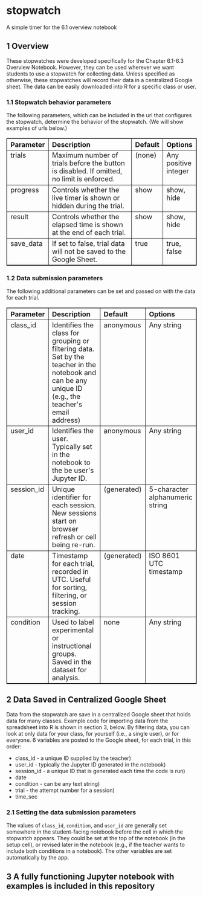 # stopwatch
A simple timer for the 6.1 overview notebook

## 1 Overview

These stopwatches were developed specifically for the Chapter 6.1-6.3 Overview Notebook. However, they can be used wherever we want students to use a stopwatch for collecting data. Unless specified as otherwise, these stopwatches will record their data in a centralized Google sheet. The data can be easily downloaded into R for a specific class or user.

### 1.1 Stopwatch behavior parameters

The following parameters, which can be included in the url that configures the stopwatch, determine the behavior of the stopwatch. (We will show examples of urls below.)

<table border="1" style="font-size: 18px; margin-left: 0; border-collapse: collapse; width: 100%;">
  <thead>
    <tr>
      <th style="border: 1px solid black; text-align: left; vertical-align: top; width: 13.33%;">Parameter</th>
      <th style="border: 1px solid black; text-align: left; vertical-align: top; width: 60%;">Description</th>
      <th style="border: 1px solid black; text-align: left; vertical-align: top; width: 13.33%;">Default</th>
      <th style="border: 1px solid black; text-align: left; vertical-align: top; width: 13.33%;">Options</th>
    </tr>
  </thead>
  <tbody>
    <tr>
      <td style="border: 1px solid black; text-align: left; vertical-align: top;">trials</td>
      <td style="border: 1px solid black; text-align: left; vertical-align: top;">Maximum number of trials before the button is disabled. If omitted, no limit is enforced.</td>
      <td style="border: 1px solid black; text-align: left; vertical-align: top;">(none)</td>
      <td style="border: 1px solid black; text-align: left; vertical-align: top;">Any positive integer</td>
    </tr>
    <tr>
      <td style="border: 1px solid black; text-align: left; vertical-align: top;">progress</td>
      <td style="border: 1px solid black; text-align: left; vertical-align: top;">Controls whether the live timer is shown or hidden during the trial.</td>
      <td style="border: 1px solid black; text-align: left; vertical-align: top;">show</td>
      <td style="border: 1px solid black; text-align: left; vertical-align: top;">show, hide</td>
    </tr>
    <tr>
      <td style="border: 1px solid black; text-align: left; vertical-align: top;">result</td>
      <td style="border: 1px solid black; text-align: left; vertical-align: top;">Controls whether the elapsed time is shown at the end of each trial.</td>
      <td style="border: 1px solid black; text-align: left; vertical-align: top;">show</td>
      <td style="border: 1px solid black; text-align: left; vertical-align: top;">show, hide</td>
    </tr>
    <tr>
      <td style="border: 1px solid black; text-align: left; vertical-align: top;">save_data</td>
      <td style="border: 1px solid black; text-align: left; vertical-align: top;">If set to false, trial data will not be saved to the Google Sheet.</td>
      <td style="border: 1px solid black; text-align: left; vertical-align: top;">true</td>
      <td style="border: 1px solid black; text-align: left; vertical-align: top;">true, false</td>
    </tr>
  </tbody>
</table>

### 1.2 Data submission parameters

The following additional parameters can be set and passed on with the data for each trial.

<table border="1" style="font-size: 18px; margin-left: 0; border-collapse: collapse; width: 100%;">
  <thead>
    <tr>
      <th style="border: 1px solid black; text-align: left; vertical-align: top; width: 13.33%;">Parameter</th>
      <th style="border: 1px solid black; text-align: left; vertical-align: top; width: 60%;">Description</th>
      <th style="border: 1px solid black; text-align: left; vertical-align: top; width: 13.33%;">Default</th>
      <th style="border: 1px solid black; text-align: left; vertical-align: top; width: 13.33%;">Options</th>
    </tr>
  </thead>
  <tbody>
    <tr>
      <td style="border: 1px solid black; text-align: left; vertical-align: top;">class_id</td>
      <td style="border: 1px solid black; text-align: left; vertical-align: top;">Identifies the class for grouping or filtering data. Set by the teacher in the notebook and can be any unique ID (e.g., the teacher's email address)</td>
      <td style="border: 1px solid black; text-align: left; vertical-align: top;">anonymous</td>
      <td style="border: 1px solid black; text-align: left; vertical-align: top;">Any string</td>
    </tr>
    <tr>
      <td style="border: 1px solid black; text-align: left; vertical-align: top;">user_id</td>
      <td style="border: 1px solid black; text-align: left; vertical-align: top;">Identifies the user. Typically set in the notebook to the be user's Jupyter ID.</td>
      <td style="border: 1px solid black; text-align: left; vertical-align: top;">anonymous</td>
      <td style="border: 1px solid black; text-align: left; vertical-align: top;">Any string</td>
    </tr>
    <tr>
      <td style="border: 1px solid black; text-align: left; vertical-align: top;">session_id</td>
      <td style="border: 1px solid black; text-align: left; vertical-align: top;">Unique identifier for each  session. New sessions start on browser refresh or cell being re-run.</td>
      <td style="border: 1px solid black; text-align: left; vertical-align: top;">(generated)</td>
      <td style="border: 1px solid black; text-align: left; vertical-align: top;">5-character alphanumeric string</td>
    </tr>
     <tr>
      <td style="border: 1px solid black; text-align: left; vertical-align: top;">date</td>
      <td style="border: 1px solid black; text-align: left; vertical-align: top;">Timestamp for each trial, recorded in UTC. Useful for sorting, filtering, or session tracking.</td>
      <td style="border: 1px solid black; text-align: left; vertical-align: top;">(generated)</td>
      <td style="border: 1px solid black; text-align: left; vertical-align: top;">ISO 8601 UTC timestamp</td>
    </tr>
    <tr>
      <td style="border: 1px solid black; text-align: left; vertical-align: top;">condition</td>
      <td style="border: 1px solid black; text-align: left; vertical-align: top;">Used to label experimental or instructional groups. Saved in the dataset for analysis.</td>
      <td style="border: 1px solid black; text-align: left; vertical-align: top;">none</td>
      <td style="border: 1px solid black; text-align: left; vertical-align: top;">Any string</td>
    </tr>
  </tbody>
</table>

## 2 Data Saved in Centralized Google Sheet

Data from the stopwatch are save in a centralized Google sheet that holds data for many classes. Example code for importing data from the spreadsheet into R is shown in section 3, below. By filtering data, you can look at only data for your class, for yourself (i.e., a single user), or for everyone. 6 variables are posted to the Google sheet, for each trial, in this order: 

- class_id - a unique ID supplied by the teacher)
- user_id - typically the Jupyter ID generated in the notebook)
- session_id - a unique ID that is generated each time the code is run)
- date 
- condition - can be any text string)
- trial - the attempt number for a session)
- time_sec

### 2.1 Setting the data submission parameters

The values of `class_id`, `condition`, and `user_id` are generally set somewhere in the student-facing notebook before the cell in which the stopwatch appears. They could be set at the top of the notebook (in the setup cell), or revised later in the notebook (e.g., if the teacher wants to include both conditions in a notebook). The other variables are set automatically by the app.

## 3 A fully functioning Jupyter notebook with examples is included in this repository


